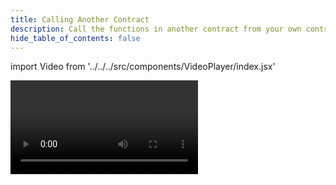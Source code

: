 ```yaml
---
title: Calling Another Contract
description: Call the functions in another contract from your own contract.
hide_table_of_contents: false
---
```


import Video from '../../../src/components/VideoPlayer/index.jsx'

<Video videoId='877157748' title='Calling Another Contract' />

